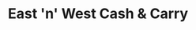 ---
title: "East 'n' West Cash & Carry"
url: /barking/east-n-west-cash-and-carry/
shop: wholesale
---